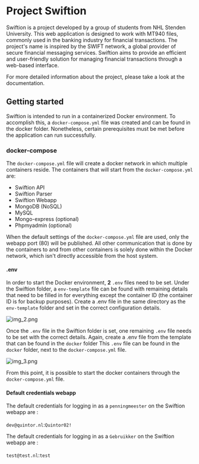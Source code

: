 # Project Swiftion
Swiftion is a project developed by a group of students from NHL Stenden University.
This web application is designed to work with MT940 files, commonly used in the banking industry for financial transactions. 
The project's name is inspired by the SWIFT network, a global provider of secure financial messaging services. 
Swiftion aims to provide an efficient and user-friendly solution for managing financial transactions through a web-based interface.

For more detailed information about the project, please take a look at the documentation.

## Getting started
Swiftion is intended to run in a containerized Docker environment. To accomplish this, a `docker-compose.yml` 
file was created and can be found in the docker folder. Nonetheless, certain prerequisites must be met before the application can run successfully.

### docker-compose
The `docker-compose.yml` file will create a docker network in which multiple containers reside. 
The containers that will start from the `docker-compose.yml` are:

- Swiftion API
- Swiftion Parser
- Swiftion Webapp
- MongoDB (NoSQL)
- MySQL
- Mongo-express (optional)
- Phpmyadmin (optional)

When the default settings of the `docker-compose.yml` file are used, only the webapp port (80) will be published.
All other communication that is done by the containers to and from other containers is solely done within the Docker network, which isn't directly
accessible from the host system.

#### .env
In order to start the Docker environment, **2** `.env` files need to be set. Under the Swiftion folder, a `env-template` file
can be found with remaining details that need to be filled in for everything except the container ID (the container ID is for backup purposes).
Create a .env file in the same directory as the `env-template` folder and set in the correct configuration details.

![img_2.png](.gitlab/readme/img_2.png)

Once the `.env` file in the Swiftion folder is set, one remaining `.env` file needs to be set with the correct details. 
Again, create a .env file from the template that can be found in the `docker` folder This `.env` file can be found in the `docker` folder, 
next to the `docker-compose.yml` file.

![img_3.png](.gitlab/readme/img_3.png)

From this point, it is possible to start the docker containers through the `docker-compose.yml` file.

#### Default credentials webapp
The default credentials for logging in as a `penningmeester` on the Swiftion webapp are : \
\
`dev@quintor.nl`:`Quintor02!`

The default credentials for logging in as a `Gebruikker` on the Swiftion webapp are : \
\
`test@test.nl`:`test`




